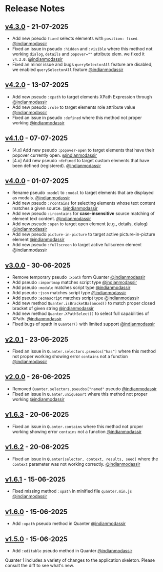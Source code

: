 # Release Notes

## [v4.3.0](https://github.com/jqrony/quanter/compare/v4.2.0...v4.3.0) - 21-07-2025

* Add new pseudo `fixed` selects elements with `position: fixed`. [@indianmodassir](https://github.com/indianmodassir)
* Fixed an issue in pseudo `:hidden` and `:visible` where this method not working `dialog`, `details` and `popover=""` attribute elem. we fixed it `v4.3.0`. [@indianmodassir](https://github.com/indianmodassir)
* Fixed an minor issue and bugs `querySelectorAll` feature are disabled, we enabled `querySelectorAll` feature [@indianmodassir](https://github.com/indianmodassir)

## [v4.2.0](https://github.com/jqrony/quanter/compare/v4.1.0...v4.2.0) - 13-07-2025

* Add new pseudo `:xpath` to target elements XPath Expression through [@indianmodassir](https://github.com/indianmodassir)
* Add new pseudo `:role` to target elements role attribute value [@indianmodassir](https://github.com/indianmodassir)
* Fixed an issue in pseudo `:defined` where this method not proper working [@indianmodassir](https://github.com/indianmodassir)

## [v4.1.0](https://github.com/jqrony/quanter/compare/v4.0.0...v4.1.0) - 07-07-2025

* [4.x] Add new pseudo `:popover-open` to target elements that have their popover currently open. [@indianmodassir](https://github.com/indianmodassir)
* [4.x] Add new pseudo `:defined` to target custom elements that have been defined (registered). [@indianmodassir](https://github.com/indianmodassir)

## [v4.0.0](https://github.com/jqrony/quanter/compare/v3.0.0...v4.0.0) - 01-07-2025

* Rename pseudo `:model` to `:modal` to target elements that are displayed as modals. [@indianmodassir](https://github.com/indianmodassir)
* Add new pseudo `:rcontains` for selecting elements whose text content matches a given source. [@indianmodassir](https://github.com/indianmodassir)
* Add new pseudo `:ircontains` for **case-insensitive** source matching of element text content. [@indianmodassir](https://github.com/indianmodassir)
* Add new pseudo `:open` to target open element (e.g., details, dialog) [@indianmodassir](https://github.com/indianmodassir)
* Add new pseudo `picture-in-picture` to target active picture-in-picture element [@indianmodassir](https://github.com/indianmodassir)
* Add new pseudo `:fullscreen` to target active fullscreen element [@indianmodassir](https://github.com/indianmodassir)

## [v3.0.0](https://github.com/jqrony/quanter/compare/v2.0.1...v3.0.0) - 30-06-2025

* Remove temporary pseudo `:xpath` form Quanter [@indianmodassir](https://github.com/indianmodassir)
* Add pseudo `:importmap` matches script type [@indianmodassir](https://github.com/indianmodassir)
* Add pseudo `:module` matches script type [@indianmodassir](https://github.com/indianmodassir)
* Add pseudo `:json` matches script type [@indianmodassir](https://github.com/indianmodassir)
* Add pseudo `:ecmascript` matches script type [@indianmodassir](https://github.com/indianmodassir)
* Add new method `Quanter.isBracketBalanced()` to match proper closed bracket of given string [@indianmodassir](https://github.com/indianmodassir)
* Add new method `Quanter.XPathSelect()` to select full capabilities of XPath. [@indianmodassir](https://github.com/indianmodassir)
* Fixed bugs of xpath in `Quanter()` with limited support [@indianmodassir](https://github.com/indianmodassir)

## [v2.0.1](https://github.com/jqrony/quanter/compare/v2.0.0...v2.0.1) - 23-06-2025

* Fixed an issue in `Quanter.selectors.pseudos["has"]` where this method not proper working showing error `contains` not a function [@indianmodassir](https://github.com/indianmodassir)

## [v2.0.0](https://github.com/jqrony/quanter/compare/v1.6.2...v2.0.0) - 26-06-2025

* Removed `Quanter.selectors.pseudos["named"` pseudo [@indianmodassir](https://github.com/indianmodassir)
* Fixed an issue in `Quanter.uniqueSort` where this method not proper working [@indianmodassir](https://github.com/indianmodassir)

## [v1.6.3](https://github.com/jqrony/quanter/compare/v1.6.2...v1.6.3) - 20-06-2025

* Fixed an issue in `Quanter.contains` where this method not proper working showing error `contains` not a function [@indianmodassir](https://github.com/indianmodassir)

## [v1.6.2](https://github.com/jqrony/quanter/compare/v1.6.1...v1.6.2) - 20-06-2025

* Fixed an issue in `Quanter(selector, context, results, seed)` where the `context` parameter was not working correctly. [@indianmodassir](https://github.com/indianmodassir)

## [v1.6.1](https://github.com/jqrony/quanter/compare/v1.6.0...v1.6.1) - 15-06-2025

* Fixed missing method `:xpath` in minified file `quanter.min.js` [@indianmodassir](https://github.com/indianmodassir)

## [v1.6.0](https://github.com/jqrony/quanter/compare/v1.5.0...v1.6.0) - 15-06-2025

* Add `:xpath` pseudo method in Quanter [@indianmodassir](https://github.com/indianmodassir)

## [v1.5.0](https://github.com/jqrony/quanter/compare/v1.0.4...v1.5.0) - 15-06-2025

* Add `:editable` pseudo method in Quanter [@indianmodassir](https://github.com/indianmodassir)

Quanter 1 includes a variety of changes to the application skeleton. Please consult the diff to see what's new.
